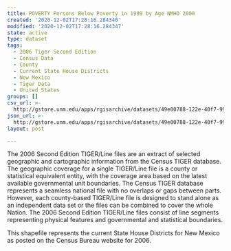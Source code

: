 ```yaml
---
title: POVERTY Persons Below Poverty in 1999 by Age NMHD 2000
created: '2020-12-02T17:28:16.284340'
modified: '2020-12-02T17:28:16.284347'
state: active
type: dataset
tags:
  - 2006 Tiger Second Edition
  - Census Data
  - County
  - Current State House Districts
  - New Mexico
  - Tiger Data
  - United States
groups: []
csv_url: >-
  http://gstore.unm.edu/apps/rgisarchive/datasets/49e00788-122e-40f7-994c-bf0e33f730bc/nmh233bdata691601107_sth_view.derived.csv
json_url: >-
  http://gstore.unm.edu/apps/rgisarchive/datasets/49e00788-122e-40f7-994c-bf0e33f730bc/nmh233bdata691601107_sth_view.derived.json
layout: post

---
```

The 2006 Second Edition TIGER/Line files are an extract of selected geographic and cartographic information from the Census TIGER database.  The geographic coverage for a single TIGER/Line file is a county or statistical equivalent entity, with the coverage area based on the latest available governmental unit boundaries. The Census TIGER database represents a seamless national file with no overlaps or gaps between parts.  However, each county-based TIGER/Line file is designed to stand alone as an independent data set or the files can be combined to cover the whole Nation.  The 2006 Second Edition  TIGER/Line files consist of line segments representing physical features and governmental and statistical boundaries.  

This shapefile represents the current State House Districts for New Mexico as posted on the Census Bureau website for 2006.
